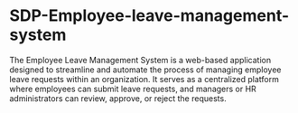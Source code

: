 # SDP-Employee-leave-management-system
The Employee Leave Management System is a web-based application designed to streamline and automate the process of managing employee leave requests within an organization. It serves as a centralized platform where employees can submit leave requests, and managers or HR administrators can review, approve, or reject the requests.
